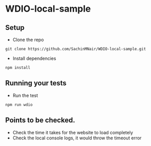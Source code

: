 # WDIO-local-sample

## Setup
* Clone the repo <br>

`git clone https://github.com/SachinMNair/WDIO-local-sample.git`

* Install dependencies <br>

`npm install`

## Running your tests
- Run the test <br>

`npm run wdio`

## Points to be checked.

- Check the time it takes for the website to load completely<br>
- Check the local console logs, it would throw the timeout error
